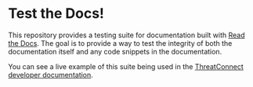 # Test the Docs!

This repository provides a testing suite for documentation built with [Read the Docs](https://readthedocs.org/). The goal is to provide a way to test the integrity of both the documentation itself and any code snippets in the documentation.

You can see a live example of this suite being used in the [ThreatConnect developer documentation](https://github.com/ThreatConnect-Inc/ThreatConnect_Developer_Docs/tree/master/tests).
